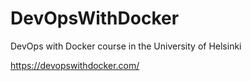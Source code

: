 # DevOpsWithDocker
DevOps with Docker course in the University of Helsinki 

https://devopswithdocker.com/
